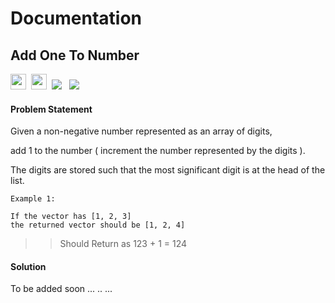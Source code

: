 # Documentation

## Add One To Number

<a><img src= "https://img.shields.io/badge/-Google-orange" height="25">&nbsp;&nbsp;<img src= 
"https://img.shields.io/badge/-Microsoft-blue" height="25">&nbsp;&nbsp;<img src= "https://img.shields.io/badge/-InterviewBit-violet" >
&nbsp;&nbsp;<img src= "https://img.shields.io/badge/-Python-brightgreen"></a>

#### Problem Statement

Given a non-negative number represented as an array of digits,

add 1 to the number ( increment the number represented by the digits ).

The digits are stored such that the most significant digit is at the head of the list.

    Example 1:

    If the vector has [1, 2, 3]
    the returned vector should be [1, 2, 4]

> > Should Return as 123 + 1 = 124

#### Solution

To be added soon ... .. ...
